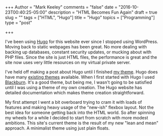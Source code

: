 +++
Author = "Mark Keeley"
comments = "false"
date = "2016-10-23T00:40:25-05:00"
description = "HTML Becomes Fun Again"
draft = true
slug = ""
tags = ["HTML", "Hugo"]
title = "Hugo"
topics = ["Programming"]
type = "post"

+++

I've been using [Hugo](http://gohugo.io/) for this website ever since I stopped using WordPress. Moving back to static webpages has been great. No more dealing with backing up databases, constant security updates, or mucking about with PHP files. Since the site is just HTML files, the performance is great and the site now uses very little resources on my virtual private server.

I've held off making a post about Hugo until I finished [my theme](https://github.com/MarkKeeley/simpleblue). Hugo does have many [existing themes](http://themes.gohugo.io/) available. When I first started with Hugo I used [Blackburn](http://themes.gohugo.io/blackburn/). It's a good theme, but being me, I wasn't going to be satisfied until I was using a theme of my own creation. The Hugo website has detailed documentation which makes theme creation straightforward. 

My first attempt I went a bit overboard trying to cram it with loads of features and making heavy usage of the "new-ish" flexbox layout. Not the best idea for someone getting back into the HTML world. So after spinning my wheels for a while I decided to start from scratch with more modest ambitions. This site's current theme is the result of my new "lean and mean" approach. A minimalist theme using just plain floats.
<!--more-->
